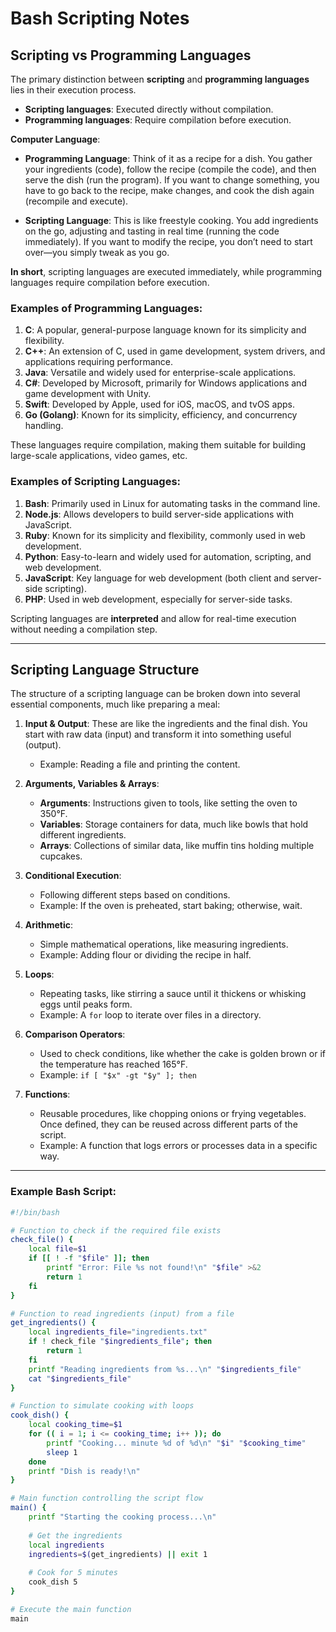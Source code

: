 # Bash Scripting Notes

## Scripting vs Programming Languages

The primary distinction between **scripting** and **programming languages** lies in their execution process. 
- **Scripting languages**: Executed directly without compilation. 
- **Programming languages**: Require compilation before execution.

**Computer Language**:
- **Programming Language**: Think of it as a recipe for a dish. You gather your ingredients (code), follow the recipe (compile the code), and then serve the dish (run the program). If you want to change something, you have to go back to the recipe, make changes, and cook the dish again (recompile and execute).
  
- **Scripting Language**: This is like freestyle cooking. You add ingredients on the go, adjusting and tasting in real time (running the code immediately). If you want to modify the recipe, you don’t need to start over—you simply tweak as you go.

**In short**, scripting languages are executed immediately, while programming languages require compilation before execution.

### Examples of Programming Languages:
1. **C**: A popular, general-purpose language known for its simplicity and flexibility.
2. **C++**: An extension of C, used in game development, system drivers, and applications requiring performance.
3. **Java**: Versatile and widely used for enterprise-scale applications.
4. **C#**: Developed by Microsoft, primarily for Windows applications and game development with Unity.
5. **Swift**: Developed by Apple, used for iOS, macOS, and tvOS apps.
6. **Go (Golang)**: Known for its simplicity, efficiency, and concurrency handling.

These languages require compilation, making them suitable for building large-scale applications, video games, etc.

### Examples of Scripting Languages:
1. **Bash**: Primarily used in Linux for automating tasks in the command line.
2. **Node.js**: Allows developers to build server-side applications with JavaScript.
3. **Ruby**: Known for its simplicity and flexibility, commonly used in web development.
4. **Python**: Easy-to-learn and widely used for automation, scripting, and web development.
5. **JavaScript**: Key language for web development (both client and server-side scripting).
6. **PHP**: Used in web development, especially for server-side tasks.

Scripting languages are **interpreted** and allow for real-time execution without needing a compilation step.

---

## Scripting Language Structure

The structure of a scripting language can be broken down into several essential components, much like preparing a meal:

1. **Input & Output**: These are like the ingredients and the final dish. You start with raw data (input) and transform it into something useful (output).
   - Example: Reading a file and printing the content.

2. **Arguments, Variables & Arrays**: 
   - **Arguments**: Instructions given to tools, like setting the oven to 350°F.
   - **Variables**: Storage containers for data, much like bowls that hold different ingredients.
   - **Arrays**: Collections of similar data, like muffin tins holding multiple cupcakes.

3. **Conditional Execution**: 
   - Following different steps based on conditions.
   - Example: If the oven is preheated, start baking; otherwise, wait.

4. **Arithmetic**: 
   - Simple mathematical operations, like measuring ingredients.
   - Example: Adding flour or dividing the recipe in half.

5. **Loops**: 
   - Repeating tasks, like stirring a sauce until it thickens or whisking eggs until peaks form.
   - Example: A `for` loop to iterate over files in a directory.

6. **Comparison Operators**: 
   - Used to check conditions, like whether the cake is golden brown or if the temperature has reached 165°F.
   - Example: `if [ "$x" -gt "$y" ]; then`

7. **Functions**: 
   - Reusable procedures, like chopping onions or frying vegetables. Once defined, they can be reused across different parts of the script.
   - Example: A function that logs errors or processes data in a specific way.

---

### Example Bash Script:

```bash
#!/bin/bash

# Function to check if the required file exists
check_file() {
    local file=$1
    if [[ ! -f "$file" ]]; then
        printf "Error: File %s not found!\n" "$file" >&2
        return 1
    fi
}

# Function to read ingredients (input) from a file
get_ingredients() {
    local ingredients_file="ingredients.txt"
    if ! check_file "$ingredients_file"; then
        return 1
    fi
    printf "Reading ingredients from %s...\n" "$ingredients_file"
    cat "$ingredients_file"
}

# Function to simulate cooking with loops
cook_dish() {
    local cooking_time=$1
    for (( i = 1; i <= cooking_time; i++ )); do
        printf "Cooking... minute %d of %d\n" "$i" "$cooking_time"
        sleep 1
    done
    printf "Dish is ready!\n"
}

# Main function controlling the script flow
main() {
    printf "Starting the cooking process...\n"
    
    # Get the ingredients
    local ingredients
    ingredients=$(get_ingredients) || exit 1
    
    # Cook for 5 minutes
    cook_dish 5
}

# Execute the main function
main
